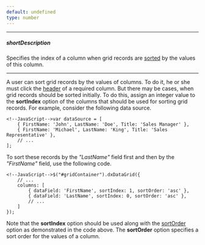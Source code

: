 ```yaml
---
default: undefined
type: number
---
```

---
##### shortDescription
Specifies the index of a column when grid records are [sorted](/concepts/10%20UI%20Widgets/70%20Data%20Grid/020%20Sorting/010%20Sorting.md '/Documentation/Guide/UI_Widgets/Data_Grid/Sorting/') by the values of this column.

---
A user can sort grid records by the values of columns. To do it, he or she must click the [header](/concepts/10%20UI%20Widgets/70%20Data%20Grid/001%20Visual%20Elements/010%20Grid%20Columns/050%20Configuring%20Column%20Headers.md '/Documentation/Guide/UI_Widgets/Data_Grid/Visual_Elements/#Grid_Columns/Configuring_Column_Headers') of a required column. But there may be cases, when grid records should be sorted initially. To do this, assign an integer value to the **sortIndex** option of the columns that should be used for sorting grid records. For example, consider the following data source.

	<!--JavaScript-->var dataSource = [
		{ FirstName: 'John', LastName: 'Doe', Title: 'Sales Manager' },
		{ FirstName: 'Michael', LastName: 'King', Title: 'Sales Representative' },
		// ...
	];

To sort these records by the *"LastName"* field first and then by the *"FirstName"* field, use the following code.
	
	<!--JavaScript-->$("#gridContainer").dxDataGrid({
		// ...
        columns: [
            { dataField: 'FirstName', sortIndex: 1, sortOrder: 'asc' },
			{ dataField: 'LastName', sortIndex: 0, sortOrder: 'asc' },
            // ...
        ]
    });

Note that the **sortIndex** option should be used along with the [sortOrder](/api-reference/10%20UI%20Widgets/dxDataGrid/1%20Configuration/columns/sortOrder.md '/Documentation/ApiReference/UI_Widgets/dxDataGrid/Configuration/columns/#sortOrder') option as demonstrated in the code above. The **sortOrder** option specifies a sort order for the values of a column.